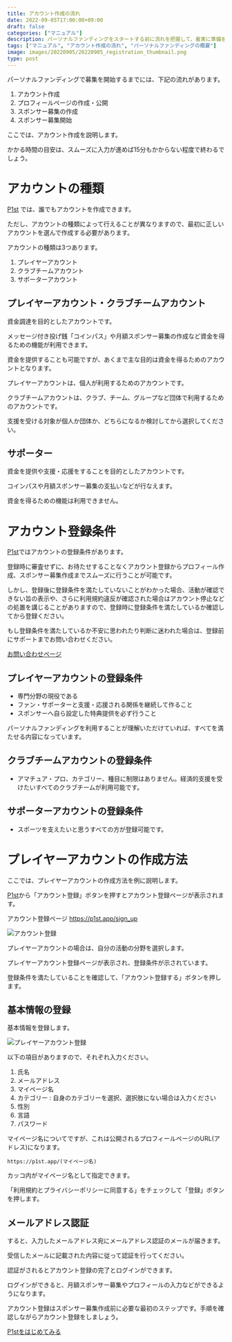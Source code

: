 ```yaml
---
title: アカウント作成の流れ
date: 2022-09-05T17:00:00+09:00
draft: false
categories: ["マニュアル"]
description: パーソナルファンディングをスタートする前に流れを把握して、着実に準備を進めましょう。まずはアカウント作成の流れを確認していきましょう。
tags: ["マニュアル", "アカウント作成の流れ", "パーソナルファンディングの概要"]
image: images/20220905/20220905_registration_thumbnail.png
type: post
---
```


パーソナルファンディングで募集を開始するまでには、下記の流れがあります。

1. アカウント作成
1. プロフィールページの作成・公開
1. スポンサー募集の作成
1. スポンサー募集開始

ここでは、アカウント作成を説明します。

かかる時間の目安は、スムーズに入力が進めば15分もかからない程度で終わるでしょう。

# アカウントの種類

[P1st][p1st_site] では、誰でもアカウントを作成できます。

ただし、アカウントの種類によって行えることが異なりますので、最初に正しいアカウントを選んで作成する必要があります。

アカウントの種類は3つあります。

1. プレイヤーアカウント
1. クラブチームアカウント
1. サポーターアカウント

## プレイヤーアカウント・クラブチームアカウント

資金調達を目的としたアカウントです。

メッセージ付き投げ銭「コインパス」や月額スポンサー募集の作成など資金を得るための機能が利用できます。

資金を提供することも可能ですが、あくまで主な目的は資金を得るためのアカウントとなります。

プレイヤーアカウントは、個人が利用するためのアカウントです。

クラブチームアカウントは、クラブ、チーム、グループなど団体で利用するためのアカウントです。

支援を受ける対象が個人か団体か、どちらになるか検討してから選択してください。

## サポーター

資金を提供や支援・応援をすることを目的としたアカウントです。

コインパスや月額スポンサー募集の支払いなどが行なえます。

資金を得るための機能は利用できません。

# アカウント登録条件

[P1st][p1st_site]ではアカウントの登録条件があります。

登録時に審査せずに、お待たせすることなくアカウント登録からプロフィール作成、スポンサー募集作成までスムーズに行うことが可能です。

しかし、登録後に登録条件を満たしていないことがわかった場合、活動が確認できない旨の表示や、さらに利用規約違反が確認された場合はアカウント停止などの処置を講じることがありますので、登録時に登録条件を満たしているか確認してから登録ください。

もし登録条件を満たしているか不安に思われたり判断に迷われた場合は、登録前にサポートまでお問い合わせください。

[お問い合わせページ](https://p1st.app/feedbacks/new)

## プレイヤーアカウントの登録条件

* 専門分野の現役である
* ファン・サポーターと支援・応援される関係を継続して作ること
* スポンサーへ自ら設定した特典提供を必ず行うこと

パーソナルファンディングを利用することが理解いただけていれば、すべてを満たせる内容になっています。

## クラブチームアカウントの登録条件

* アマチュア・プロ、カテゴリー、種目に制限はありません。経済的支援を受けたいすべてのクラブチームが利用可能です。

## サポーターアカウントの登録条件

* スポーツを支えたいと思うすべての方が登録可能です。


# プレイヤーアカウントの作成方法

ここでは、プレイヤーアカウントの作成方法を例に説明します。

[P1st][p1st_site]から「アカウント登録」ボタンを押すとアカウント登録ページが表示されます。

アカウント登録ページ https://p1st.app/sign_up

![アカウント登録](/images/20220905/20220905_screenshot_sign_up.png)

プレイヤーアカウントの場合は、自分の活動の分野を選択します。

プレイヤーアカウント登録ページが表示され、登録条件が示されています。

登録条件を満たしていることを確認して、「アカウント登録する」ボタンを押します。

## 基本情報の登録

基本情報を登録します。

![プレイヤーアカウント登録](/images/20220905/20220905_screenshot_player_sign_up.png)

以下の項目がありますので、それぞれ入力ください。

1. 氏名
1. メールアドレス
1. マイページ名
1. カテゴリー : 自身のカテゴリーを選択、選択肢にない場合は入力ください
1. 性別
1. 言語
1. パスワード

マイページ名についてですが、これは公開されるプロフィールページのURL(アドレス)になります。

`https://p1st.app/(マイページ名)`

カッコ内がマイページ名として指定できます。

「利用規約とプライバシーポリシーに同意する」をチェックして「登録」ボタンを押します。

## メールアドレス認証

すると、入力したメールアドレス宛にメールアドレス認証のメールが届きます。

受信したメールに記載された内容に従って認証を行ってください。

認証がされるとアカウント登録の完了とログインができます。

ログインができると、月額スポンサー募集やプロフィールの入力などができるようになります。

アカウント登録はスポンサー募集作成前に必要な最初のステップです。手順を確認しながらアカウント登録をしましょう。

<a href="https://p1st.app/">
  <div class="primary-button">
    P1stをはじめてみる
  </div>
</a>

[p1st_site]: https://p1st.app
